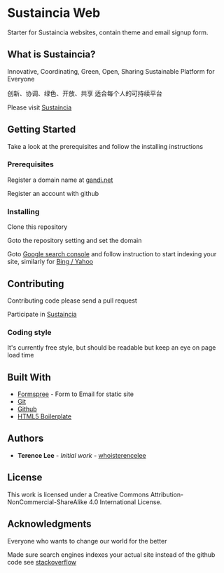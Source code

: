 # Sustaincia Web

Starter for Sustaincia websites, contain theme and email signup form.

## What is Sustaincia?

Innovative, Coordinating, Green, Open, Sharing Sustainable Platform for Everyone

创新、协调、绿色、开放、共享 适合每个人的可持续平台

Please visit [Sustaincia](https://sustaincia.com)

## Getting Started

Take a look at the prerequisites and follow the installing instructions

### Prerequisites

Register a domain name at [gandi.net](https://gandi.net)

Register an account with github

### Installing

Clone this repository

Goto the repository setting and set the domain

Goto [Google search console](https://search.google.com/search-console/about) and follow instruction to start indexing your site, similarly for [Bing / Yahoo](https://www.bing.com/toolbox/webmaster/)

## Contributing

Contributing code please send a pull request

Participate in [Sustaincia](https://sustaincia.com)

### Coding style

It's currently free style, but should be readable but keep an eye on page load time

## Built With

* [Formspree](https://formspree.io/) - Form to Email for static site
* [Git](https://git-scm.com/)
* [Github](https://github.io/)
* [HTML5 Boilerplate](https://html5boilerplate.com/)

## Authors

* **Terence Lee** - *Initial work* - [whoisterencelee](https://github.com/whoisterencelee)

## License

This work is licensed under a Creative Commons Attribution-NonCommercial-ShareAlike 4.0 International License.

## Acknowledgments

Everyone who wants to change our world for the better

Made sure search engines indexes your actual site instead of the github code see [stackoverflow](https://stackoverflow.com/questions/15844905/how-to-stop-google-indexing-my-github-repository)
